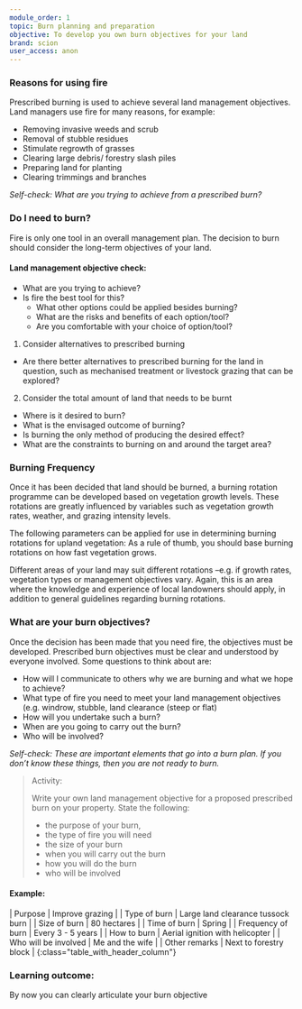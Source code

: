 ```yaml
---
module_order: 1
topic: Burn planning and preparation
objective: To develop you own burn objectives for your land
brand: scion
user_access: anon
---
```

### Reasons for using fire

Prescribed burning is used to achieve several land management objectives. Land managers use fire for many reasons, for example: 
* Removing invasive weeds and scrub
* Removal of stubble residues 
* Stimulate regrowth of grasses 
* Clearing large debris/ forestry slash piles
* Preparing land for planting
* Clearing trimmings and branches  

_Self-check: What are you trying to achieve from a prescribed burn?_



### Do I need to burn?

Fire is only one tool in an overall management plan. The decision to burn should consider 
the long-term objectives of your land.  

#### Land management objective check:
* What are you trying to achieve?
* Is fire the best tool for this?
  * What other options could be applied besides burning?
  * What are the risks and benefits of each option/tool?
  * Are you comfortable with your choice of option/tool?

1. Consider alternatives to prescribed burning
  * Are there better alternatives to prescribed burning for the land in question, such as mechanised treatment or livestock grazing that can be explored?

2. Consider the total amount of land that needs to be burnt
  * Where is it desired to burn?
  * What is the envisaged outcome of burning?
  * Is burning the only method of producing the desired effect?
  *  What are the constraints to burning on and around the target area?

### Burning Frequency 
Once it has been decided that land should be burned, a burning rotation programme can be developed based on vegetation growth levels. These rotations are greatly influenced by variables such as vegetation growth rates, weather, and grazing intensity levels. 

The following parameters can be applied for use in determining burning rotations for upland vegetation: As a rule of thumb, you should base burning rotations on how fast vegetation grows. 

Different areas of your land may suit different rotations –e.g. if growth rates, vegetation types or management objectives vary. Again, this is an area where the knowledge and experience of local landowners should apply, in addition to general guidelines regarding burning rotations. 

### What are your burn objectives?

Once the decision has been made that you need fire, the objectives must be developed. Prescribed burn objectives must be clear and understood by everyone involved. Some questions to think about are:

* How will I communicate to others why we are burning and what we hope to achieve?   
* What type of fire you need to meet your land management objectives (e.g. windrow, stubble, land clearance (steep or flat)
* How will you undertake such a burn?
* When are you going to carry out the burn?
* Who will be involved?

_Self-check: These are important elements that go into a burn plan. If you don’t know these things, then you are not ready to burn._

> Activity:
> 
> Write your own land management objective for a proposed prescribed burn on your property. State the following:
> * the purpose of your burn,
> * the type of fire you will need
> *  the size of your burn
> * when you will carry out the burn
> * how you will do the burn
> * who will be involved

#### Example:

| Purpose               | Improve grazing |
| Type of burn          | Large land clearance tussock burn |
| Size of burn          | 80 hectares |
| Time of burn          | Spring |
| Frequency of burn     | Every 3 - 5 years |
| How to burn           | Aerial ignition with helicopter |
| Who will be involved  | Me and the wife |
| Other remarks         | Next to forestry block |
{:class="table_with_header_column"}

### Learning outcome: 
By now you can clearly articulate your burn objective


